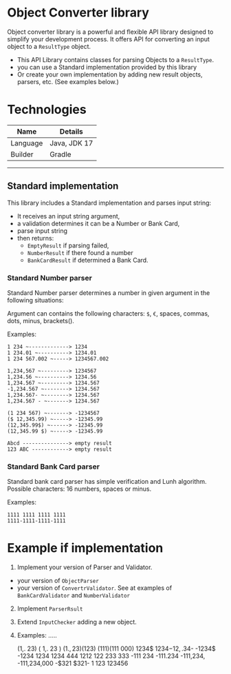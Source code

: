 # Object Converter library

Object converter library is a powerful and flexible API library designed to simplify your development process.
It offers API for converting an input object to a `ResultType` object.

* This API Library contains classes for parsing Objects to a `ResultType`.
* you can use a Standard implementation provided by this library
* Or create your own implementation by adding new result objects, parsers, etc. (See examples below.)

# Technologies

| Name      | Details    |
| ----      | ------      |
| Language  | Java, JDK 17 | 
| Builder | Gradle |


-----------------------------------------

## Standard implementation

This library includes a Standard implementation and parses input string:

- It receives an input string argument,
- a validation determines it can be a Number or Bank Card,
- parse input string
- then returns:
  - `EmptyResult` if parsing failed,
  - `NumberResult` if there found a number
  - `BankCardResult` if determined a Bank Card.

### Standard Number parser

Standard Number parser determines a number in given argument in the following situations:

Argument can contains the following characters: `$`, `€`, spaces, commas, dots, minus, brackets().

Examples:

    1 234 ~-------------> 1234
    1 234.01 ~----------> 1234.01
    1 234 567.002 ~-----> 1234567.002
    
    1,234,567 ~---------> 1234567 
    1,234.56 ~----------> 1234.56
    1,234.567 ~---------> 1234.567
    -1,234.567 ~--------> 1234.567
    1,234.567- ~--------> 1234.567
    1,234.567 - ~-------> 1234.567

    (1 234 567) ~-------> -1234567
    ($ 12,345.99) ~-----> -12345.99
    (12,345.99$) ~------> -12345.99
    (12,345.99 $) ~-----> -12345.99

    Abcd ---------------> empty result
    123 ABC ------------> empty result

### Standard Bank Card parser

Standard bank card parser has simple verification and Lunh algorithm.
Possible characters: 16 numbers, spaces or minus.

Examples:

    1111 1111 1111 1111
    1111-1111-1111-1111

# Example if implementation

1. Implement your version of Parser and Validator.

- your version of `ObjectParser`
- your version of `ConvertrValidator`. See at examples of `BankCardValidator` and `NumberValidator`

2. Implement `ParserRsult`

3. Extend `InputChecker` adding a new object. 

4. Examples:
   .....

    (1,. 23)
    ( 1,. 23 )
    $( 1., 23 )
    ( 123 )$
    ($111)
    ($111 000)
    1234$
    1234$-
    12,.34$-
    -1234$
    -1234
    1234
    1234 444
    1212 122 233 333
    -111 234
    -111.234
    -111,234,
    -111,234,000
    -$321
    $321-
    1
    123
    123456
